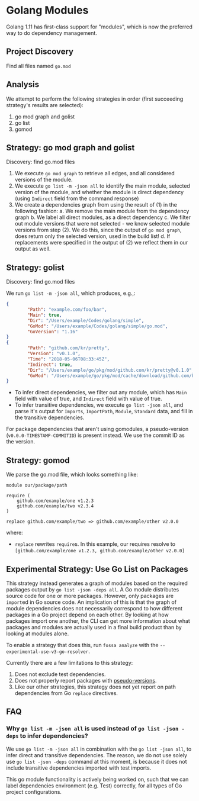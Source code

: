# Golang Modules

Golang 1.11 has first-class support for "modules", which is now the preferred
way to do dependency management.

## Project Discovery

Find all files named `go.mod`

## Analysis

We attempt to perform the following strategies in order (first succeeding strategy's results are selected):

1. go mod graph and golist
2. go list
3. gomod

## Strategy: go mod graph and golist

Discovery: find go.mod files

1. We execute `go mod graph` to retrieve all edges, and all considered versions of the module.
2. We execute `go list -m -json all` to identify the main module, selected version of the module, and whether the module is direct dependency (using `Indirect` field from the command response)
3. We create a dependencies graph from using the result of (1) in the following fashion:
   a. We remove the main module from the dependency graph
   b. We label all direct modules, as a direct dependency
   c. We filter out module versions that were not selected - we know selected module versions from step (2). We do this, since the output of `go mod graph`, does return only the selected version, used in the build list! 
   d. If replacements were specified in the output of (2) we reflect them in our output as well.

## Strategy: golist

Discovery: find go.mod files

We run `go list -m -json all`, which produces, e.g.,:

```json
{
        "Path": "example.com/foo/bar",
        "Main": true,
        "Dir": "/Users/example/Codes/golang/simple",
        "GoMod": "/Users/example/Codes/golang/simple/go.mod",
        "GoVersion": "1.16"
}
{
        "Path": "github.com/kr/pretty",
        "Version": "v0.1.0",
        "Time": "2018-05-06T08:33:45Z",
        "Indirect": true,
        "Dir": "/Users/example/go/pkg/mod/github.com/kr/pretty@v0.1.0",
        "GoMod": "/Users/example/go/pkg/mod/cache/download/github.com/kr/pretty/@v/v0.1.0.mod"
}
```

- To infer direct dependencies, we filter out any module, which has `Main` field with value of true, and `Indirect` field with value of true.
- To infer transitive dependencies, we execute `go list -json all`, and parse it's output for `Imports`, `ImportPath`, `Module`, `Standard` data, and fill in the transitive dependencies.

For package dependencies that aren't using gomodules, a pseudo-version (`v0.0.0-TIMESTAMP-COMMITID`) is present instead. We use the commit ID as the version.

## Strategy: gomod

We parse the go.mod file, which looks something like:

```
module our/package/path

require (
    github.com/example/one v1.2.3
    github.com/example/two v2.3.4
)

replace github.com/example/two => github.com/example/other v2.0.0
```

where:

- `replace` rewrites `require`s. In this example, our requires resolve to
  `[github.com/example/one v1.2.3, github.com/example/other v2.0.0]`

## Experimental Strategy: Use Go List on Packages

This strategy instead generates a graph of modules based on the required packages output by `go list -json -deps all`.
A Go module distributes source code for one or more packages. However, only packages are `import`ed in Go source code.
An implication of this is that the graph of module dependencies does not necessarily correspond to how different packages in a Go project depend on each other.
By looking at how packages import one another, the CLI can get more information about what packages and modules are actually used in a final build product than by looking at modules alone.

To enable a strategy that does this, run `fossa analyze` with the `--experimental-use-v3-go-resolver`.

Currently there are a few limitations to this strategy:
1. Does not exclude test dependencies.
2. Does not properly report packages with [pseudo-versions](https://go.dev/ref/mod#pseudo-versions).
3. Like our other strategies, this strategy does not yet report on path dependencies from Go `replace` directives.

## FAQ

### Why `go list -m -json all` is used instead of `go list -json -deps` to infer dependencies?

We use `go list -m -json all` in combination with the `go list -json all`, to infer direct and transitive dependencies. The reason, we do not use solely use `go list -json -deps` command at this moment, is because it does not include transitive dependencies imported with test imports. 

This go module functionality is actively being worked on, such that we can label dependencies environment (e.g. Test) correctly, for all types of Go project configurations.
